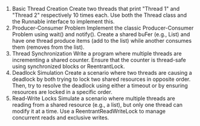 1. Basic Thread Creation Create two threads that print "Thread 1" and "Thread 2" respectively 10 times
    each. Use both the Thread class and the Runnable interface to implement this.
 2. Producer-Consumer Problem
    Implement the classic Producer-Consumer Problem using wait() and notify(). Create a shared buFer
    (e.g., List<Integer>) and have one thread produce items (add to the list) while another consumes them
    (removes from the list).
 3. Thread Synchronization Write a program where multiple threads are incrementing a shared counter.
    Ensure that the counter is thread-safe using synchronized blocks or ReentrantLock.
 4. Deadlock Simulation Create a scenario where two threads are causing a deadlock by both trying to
    lock two shared resources in opposite order. Then, try to resolve the deadlock using either a timeout
    or by ensuring resources are locked in a specific order.
5. Read-Write Locks Simulate a scenario where multiple threads are reading from a shared resource
   (e.g., a list), but only one thread can modify it at a time. Use a ReentrantReadWriteLock to manage
   concurrent reads and exclusive writes.